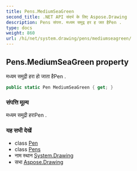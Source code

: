 ```yaml
---
title: Pens.MediumSeaGreen
second_title: .NET API संदर्भ के लिए Aspose.Drawing
description: Pens संपत्त. मध्यम समुद्र हर ह जत हैPen .
type: docs
weight: 860
url: /hi/net/system.drawing/pens/mediumseagreen/
---
```

## Pens.MediumSeaGreen property

मध्यम समुद्री हरा हो जाता हैPen .

```csharp
public static Pen MediumSeaGreen { get; }
```

### संपत्ति मूल्य

मध्यम समुद्री हराPen .

### यह सभी देखें

* class [Pen](../../pen/)
* class [Pens](../)
* नाम स्थान [System.Drawing](../../pens/)
* सभा [Aspose.Drawing](../../../)


